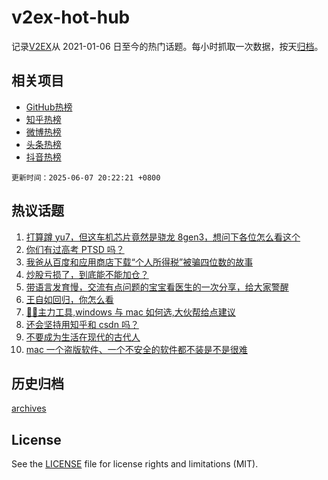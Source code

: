 # v2ex-hot-hub

 记录[V2EX](https://www.v2ex.com/)从 2021-01-06 日至今的热门话题。每小时抓取一次数据，按天[归档](archives)。
 
 ## 相关项目

- [GitHub热榜](https://github.com/lonnyzhang423/github-hot-hub)
- [知乎热榜](https://github.com/lonnyzhang423/zhihu-hot-hub)
- [微博热榜](https://github.com/lonnyzhang423/weibo-hot-hub)
- [头条热榜](https://github.com/lonnyzhang423/toutiao-hot-hub)
- [抖音热榜](https://github.com/lonnyzhang423/douyin-hot-hub)


 `更新时间：2025-06-07 20:22:21 +0800`

## 热议话题

1. [打算蹲 yu7，但这车机芯片竟然是骁龙 8gen3，想问下各位怎么看这个](https://www.v2ex.com/t/1136990)
1. [你们有过高考 PTSD 吗？](https://www.v2ex.com/t/1136984)
1. [我爸从百度和应用商店下载“个人所得税”被骗四位数的故事](https://www.v2ex.com/t/1136968)
1. [炒股亏损了，到底能不能加仓？](https://www.v2ex.com/t/1136982)
1. [带语言发育慢，交流有点问题的宝宝看医生的一次分享，给大家警醒](https://www.v2ex.com/t/1136995)
1. [王自如回归，你怎么看](https://www.v2ex.com/t/1136959)
1. [🚴‍🚴‍‍主力工具,windows 与 mac 如何选,大伙帮给点建议](https://www.v2ex.com/t/1136975)
1. [还会坚持用知乎和 csdn 吗？](https://www.v2ex.com/t/1136976)
1. [不要成为生活在现代的古代人](https://www.v2ex.com/t/1137022)
1. [mac 一个盗版软件、一个不安全的软件都不装是不是很难](https://www.v2ex.com/t/1136979)

## 历史归档

[archives](archives)

## License

See the [LICENSE](LICENSE) file for license rights and limitations (MIT).

